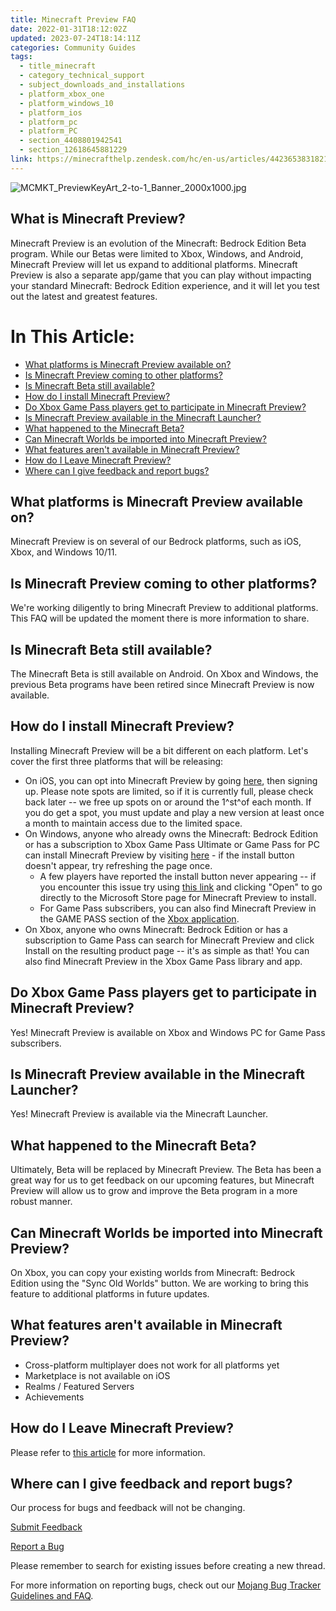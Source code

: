 ```yaml
---
title: Minecraft Preview FAQ
date: 2022-01-31T18:12:02Z
updated: 2023-07-24T18:14:11Z
categories: Community Guides
tags:
  - title_minecraft
  - category_technical_support
  - subject_downloads_and_installations
  - platform_xbox_one
  - platform_windows_10
  - platform_ios
  - platform_pc
  - platform_PC
  - section_4408801942541
  - section_12618645881229
link: https://minecrafthelp.zendesk.com/hc/en-us/articles/4423653831821-Minecraft-Preview-FAQ
---
```


![MCMKT_PreviewKeyArt_2-to-1_Banner_2000x1000.jpg](https://minecrafthelp.zendesk.com/hc/article_attachments/4423647884557)

## What is Minecraft Preview?

Minecraft Preview is an evolution of the Minecraft: Bedrock Edition Beta program. While our Betas were limited to Xbox, Windows, and Android, Minecraft Preview will let us expand to additional platforms. Minecraft Preview is also a separate app/game that you can play without impacting your standard Minecraft: Bedrock Edition experience, and it will let you test out the latest and greatest features.

# In This Article:

-   [What platforms is Minecraft Preview available on?](https://minecrafthelp.zendesk.com/hc/en-us/articles/4423653831821-Minecraft-Preview-FAQ#h_01GAM57101QRKR166W0K784RER)
-   [Is Minecraft Preview coming to other platforms?](https://minecrafthelp.zendesk.com/hc/en-us/articles/4423653831821-Minecraft-Preview-FAQ#h_01GAM576H69GTQFESB5SHDG73Q)
-   [Is Minecraft Beta still available?](https://minecrafthelp.zendesk.com/hc/en-us/articles/4423653831821-Minecraft-Preview-FAQ#h_01GAM57C3YJRTCQCJ01DVSCBHM)
-   [How do I install Minecraft Preview?](https://minecrafthelp.zendesk.com/hc/en-us/articles/4423653831821-Minecraft-Preview-FAQ#h_01GAM57KZ9H0HN953KNQ1PXNX2)
-   [Do Xbox Game Pass players get to participate in Minecraft Preview?](https://minecrafthelp.zendesk.com/hc/en-us/articles/4423653831821-Minecraft-Preview-FAQ#h_01GAM57T4MY8BBF9E6MC5CEK84)
-   [Is Minecraft Preview available in the Minecraft Launcher?](https://minecrafthelp.zendesk.com/hc/en-us/articles/4423653831821-Minecraft-Preview-FAQ#h_01GAM581438QEANVE5HTMAQ8BK)
-   [What happened to the Minecraft Beta?](https://minecrafthelp.zendesk.com/hc/en-us/articles/4423653831821-Minecraft-Preview-FAQ#h_01GAM5885C7B9RGXGE002KB5NE)
-   [Can Minecraft Worlds be imported into Minecraft Preview?](https://minecrafthelp.zendesk.com/hc/en-us/articles/4423653831821-Minecraft-Preview-FAQ#h_01GAM58EFM4VK9PHPBYGX63S53)
-   [What features aren't available in Minecraft Preview?](https://minecrafthelp.zendesk.com/hc/en-us/articles/4423653831821-Minecraft-Preview-FAQ#h_01GAM58M9QQJM6ZR89XXESSVF8)
-   [How do I Leave Minecraft Preview?](https://minecrafthelp.zendesk.com/hc/en-us/articles/4423653831821-Minecraft-Preview-FAQ#h_01H4KZXVDGSN47ZW5QHZFW0PQP)
-   [Where can I give feedback and report bugs?](https://minecrafthelp.zendesk.com/hc/en-us/articles/4423653831821-Minecraft-Preview-FAQ#h_01GAM58S6MYF65AYNWMPEG4XBY)

## What platforms is Minecraft Preview available on?

Minecraft Preview is on several of our Bedrock platforms, such as iOS, Xbox, and Windows 10/11.

## Is Minecraft Preview coming to other platforms?

We're working diligently to bring Minecraft Preview to additional platforms. This FAQ will be updated the moment there is more information to share.

## Is Minecraft Beta still available?

The Minecraft Beta is still available on Android. On Xbox and Windows, the previous Beta programs have been retired since Minecraft Preview is now available.

## How do I install Minecraft Preview?

Installing Minecraft Preview will be a bit different on each platform. Let's cover the first three platforms that will be releasing:

-   On iOS, you can opt into Minecraft Preview by going [here](https://nam06.safelinks.protection.outlook.com/?url=https%3A%2F%2Ftestflight.apple.com%2Fjoin%2FqC1ZnReJ&data=05%7C01%7Cv-mmoeller%40microsoft.com%7C19069cde9c8a49a609e408da9112172a%7C72f988bf86f141af91ab2d7cd011db47%7C1%7C0%7C637981804127514287%7CUnknown%7CTWFpbGZsb3d8eyJWIjoiMC4wLjAwMDAiLCJQIjoiV2luMzIiLCJBTiI6Ik1haWwiLCJXVCI6Mn0%3D%7C3000%7C%7C%7C&sdata=BhPH6ZDZyIRnfYEAKgbBvwsB2SVjGEGzbtiiKe5Myno%3D&reserved=0 "Original URL: https://testflight.apple.com/join/qC1ZnReJ. Click or tap if you trust this link."), then signing up. Please note spots are limited, so if it is currently full, please check back later -- we free up spots on or around the 1^st^of each month. If you do get a spot, you must update and play a new version at least once a month to maintain access due to the limited space.
-   On Windows, anyone who already owns the Minecraft: Bedrock Edition or has a subscription to Xbox Game Pass Ultimate or Game Pass for PC can install Minecraft Preview by visiting [here](https://www.xbox.com/en-us/games/store/minecraft-preview-for-windows/9p5x4qvlc2xr) - if the install button doesn't appear, try refreshing the page once.
    -   A few players have reported the install button never appearing -- if you encounter this issue try using [this link](https://www.microsoft.com/store/productId/9P5X4QVLC2XR) and clicking "Open" to go directly to the Microsoft Store page for Minecraft Preview to install.
    -   For Game Pass subscribers, you can also find Minecraft Preview in the GAME PASS section of the [Xbox application](https://apps.microsoft.com/store/detail/xbox/9MV0B5HZVK9Z?hl=en-us&gl=US).
-   On Xbox, anyone who owns Minecraft: Bedrock Edition or has a subscription to Game Pass can search for Minecraft Preview and click Install on the resulting product page -- it\'s as simple as that! You can also find Minecraft Preview in the Xbox Game Pass library and app.

## Do Xbox Game Pass players get to participate in Minecraft Preview?

Yes! Minecraft Preview is available on Xbox and Windows PC for Game Pass subscribers.

## Is Minecraft Preview available in the Minecraft Launcher?

Yes! Minecraft Preview is available via the Minecraft Launcher.

## What happened to the Minecraft Beta?

Ultimately, Beta will be replaced by Minecraft Preview. The Beta has been a great way for us to get feedback on our upcoming features, but Minecraft Preview will allow us to grow and improve the Beta program in a more robust manner.

## Can Minecraft Worlds be imported into Minecraft Preview?

On Xbox, you can copy your existing worlds from Minecraft: Bedrock Edition using the "Sync Old Worlds" button. We are working to bring this feature to additional platforms in future updates.

## What features aren't available in Minecraft Preview?

-   Cross-platform multiplayer does not work for all platforms yet
-   Marketplace is not available on iOS
-   Realms / Featured Servers
-   Achievements

## How do I Leave Minecraft Preview?

Please refer to [this article](https://help.minecraft.net/hc/en-us/articles/360040841471) for more information.

## Where can I give feedback and report bugs?

Our process for bugs and feedback will not be changing.

[Submit Feedback](https://feedback.minecraft.net/hc/en-us)

[Report a Bug](https://bugs.mojang.com/secure/Dashboard.jspa)

Please remember to search for existing issues before creating a new thread.

For more information on reporting bugs, check out our [Mojang Bug Tracker Guidelines and FAQ](https://help.minecraft.net/hc/en-us/articles/4408887473421-Mojang-Bug-Tracker-Guidelines-and-FAQ).
